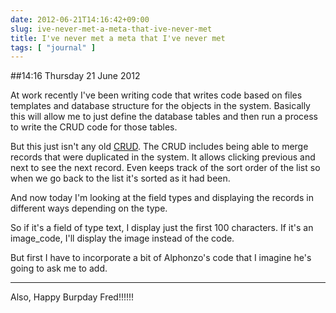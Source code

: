 ```yaml
---
date: 2012-06-21T14:16:42+09:00
slug: ive-never-met-a-meta-that-ive-never-met
title: I've never met a meta that I've never met
tags: [ "journal" ]
---
```


##14:16 Thursday 21 June 2012

At work recently I've been writing code that writes code based on files templates and database structure for the objects in the system.  Basically this will allow me to just define the database tables and then run a process to write the CRUD code for those tables.

 

But this just isn't any old [CRUD](http://en.wikipedia.org/wiki/Create,_read,_update_and_delete).  The CRUD includes being able to merge records that were duplicated in the system.  It allows clicking previous and next to see the next record.  Even keeps track of the sort order of the list so when we go back to the list it's sorted as it had been.

 

And now today I'm looking at the field types and displaying the records in different ways depending on the type.

 

So if it's a field of type text, I display just the first 100 characters.  If it's an image_code, I'll display the image instead of the code.

 

But first I have to incorporate a bit of Alphonzo's code that I imagine he's going to ask me to add.

 

- - - -

 

Also, Happy Burpday Fred!!!!!!
